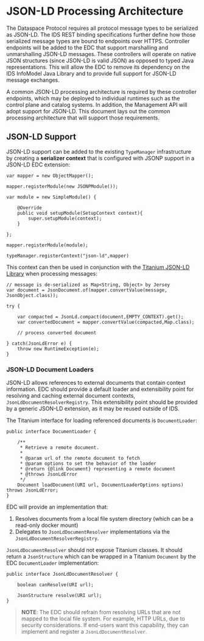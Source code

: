 # JSON-LD Processing Architecture

The Dataspace Protocol requires all protocol message types to be serialized as JSON-LD. The IDS REST binding specifications further define how those serialized message types are bound to
endpoints over HTTPS. Controller endpoints will be added to the EDC that support marshalling and unmarshalling JSON-LD messages. These controllers will operate on native JSON
structures (since JSON-LD is valid JSON) as opposed to typed Java representations. This will allow the EDC to remove its dependency on the IDS InfoModel Java Library and to provide
full support for JSON-LD message exchanges.

A common JSON-LD processing architecture is required by these controller endpoints, which may be deployed to individual runtimes such as the control plane and catalog systems. In
addition, the Management API will adopt support for JSON-LD. This document lays out the common processing architecture that will support those requirements.

## JSON-LD Support

JSON-LD support can be added to the existing `TypeManager` infrastructure by creating a __serializer context__ that is configured with JSONP support in a JSON-LD EDC extension:

```
var mapper = new ObjectMapper();

mapper.registerModule(new JSONPModule());

var module = new SimpleModule() {

    @Override
    public void setupModule(SetupContext context){
        super.setupModule(context);
    }
    
};

mapper.registerModule(module);

typeManager.registerContext("json-ld",mapper)
```

This context can then be used in conjunction with the [Titanium JSON-LD Library](https://github.com/filip26/titanium-json-ld) when processing messages:

```
// message is de-serialized as Map<String, Object> by Jersey 
var document = JsonDocument.of(mapper.convertValue(message, JsonObject.class));

try {

    var compacted = JsonLd.compact(document,EMPTY_CONTEXT).get();
    var convertedDocument = mapper.convertValue(compacted,Map.class);
    
    // process converted document

} catch(JsonLdError e) {
    throw new RuntimeException(e);
}
```

### JSON-LD Document Loaders

JSON-LD allows references to external documents that contain context information. EDC should provide a default loader and extensibility point for resolving and caching external
document contexts, `JsonLdDocumentResolverRegistry`. This extensibility point should be provided by a generic JSON-LD extension, as it may be reused outside of IDS.

The Titanium interface for loading referenced documents is `DocumentLoader`:

``` 
public interface DocumentLoader {

    /**
     * Retrieve a remote document.
     *
     * @param url of the remote document to fetch
     * @param options to set the behavior of the loader
     * @return {@link Document} representing a remote document
     * @throws JsonLdError
     */
    Document loadDocument(URI url, DocumentLoaderOptions options) throws JsonLdError;
}

```

EDC will provide an implementation that:

1. Resolves documents from a local file system directory (which can be a read-only docker mount)
2. Delegates to `JsonLdDocumentResolver` implementations via the `JsonLdDocumentResolverRegistry`.

`JsonLdDocumentResolver` should not expose Titanium classes. It should return a `JsonStructure` which can be wrapped in a Titanium `Document` by the EDC `DocumentLoader`
implementation:

```
public interface JsonLdDocumentResolver {

    boolean canResolve(URI url);

    JsonStructure resolve(URI url);
}
```

> __NOTE__: The EDC should refrain from resolving URLs that are not mapped to the local file system. For example, HTTP URLs, due to security considerations. If end-users want this
> capability, they can implement and register a `JsonLdDocumentResolver`.


